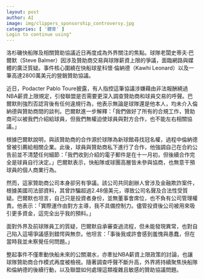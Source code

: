 ```yaml
---
layout: post
author: AI
image: img/clippers_sponsorship_controversy.jpg
categories: [ '體育' ]
Login to continue using"
---
```

洛杉磯快船隊及相關贊助協議近日再度成為外界關注的焦點。球隊老闆史蒂夫·巴爾默（Steve Balmer）因涉及贊助商交易與球隊薪資上限的爭議，面臨網路與媒體的廣泛質疑。事件核心圍繞在快船球星科懷·倫納德（Kawhi Leonard）以及一筆高達2800萬美元的營銷贊助協議。

近日，Podacter Pablo Toure披露，有人指控這筆協議涉嫌藉由非法報酬繞過NBA薪資上限規定，引發聯盟是否需要更深入調查贊助商和球員交易的呼聲。巴爾默則強烈否認背後有任何違規行為，他表示無論是球隊還是他本人，均未介入倫納德與贊助商間的談判。巴爾默進一步解釋：「我們做好了所有的合規工作，贊助商可以被我們介紹給球員，但我們無權迫使球員與對方合作，也不能左右相關協議。」

根據巴爾默說明，與該贊助商的合作源於球隊為新球館尋找冠名權，過程中倫納德曾被引薦給相關企業。此後，球員與贊助商私下進行了合作，他強調自己在合約公告前並不清楚任何細節：「我們收到介紹的電子郵件是在十一月初，但後續合作完全是球員自行決定。」巴爾默表示，快船隊或球團高層皆未參與協商，也無意干預球員的個人商業行為。

然而，這家贊助商公司本身卻另有爭議。該公司共同創辦人曾涉及金融欺詐案件，根據美國司法部資料，其曾詐騙超過2.48億美元，導致公司名聲及合法性受質疑。巴爾默也坦言，自己只是投資者身份，並無董事會席位，也不負有公司管理權責。他表示：「實際運作由對方主導，我不具備控制力。儘管投資後公司被用來吸引更多資金，這完全出乎我的預料。」

面對外界及前球隊員工的質疑，巴爾默自承審查過流程，但未能發現異常，也對自己陷入這場爭議感到錯愕與無奈。他坦言：「事後我或許會感到羞愧與愚蠢，但在當時我並未察覺任何問題。」

整起事件不僅牽動快船未來的公關潮水，亦牽扯NBA薪資上限政策的討論，也讓球隊贊助商合作模式再度被檢視。隨著調查呼聲不斷升高，外界將持續聚焦快船隊和倫納德的後續行動，以及聯盟如何處理這類複雜且敏感的贊助協議問題。
